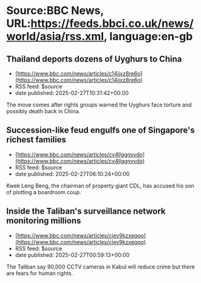 # Source:BBC News, URL:https://feeds.bbci.co.uk/news/world/asia/rss.xml, language:en-gb

## Thailand deports dozens of Uyghurs to China
 - [https://www.bbc.com/news/articles/c14jjxz8re6o](https://www.bbc.com/news/articles/c14jjxz8re6o)
 - RSS feed: $source
 - date published: 2025-02-27T10:31:42+00:00

The move comes after rights groups warned the Uyghurs face torture and possibly death back in China.

## Succession-like feud engulfs one of Singapore's richest families
 - [https://www.bbc.com/news/articles/cy4llggnvvdo](https://www.bbc.com/news/articles/cy4llggnvvdo)
 - RSS feed: $source
 - date published: 2025-02-27T06:10:24+00:00

Kwek Leng Beng, the chairman of property giant CDL, has accused his son of plotting a boardroom coup.

## Inside the Taliban's surveillance network monitoring millions
 - [https://www.bbc.com/news/articles/cjev9kzxeqqo](https://www.bbc.com/news/articles/cjev9kzxeqqo)
 - RSS feed: $source
 - date published: 2025-02-27T00:59:13+00:00

The Taliban say 90,000 CCTV cameras in Kabul will reduce crime but there are fears for human rights.

